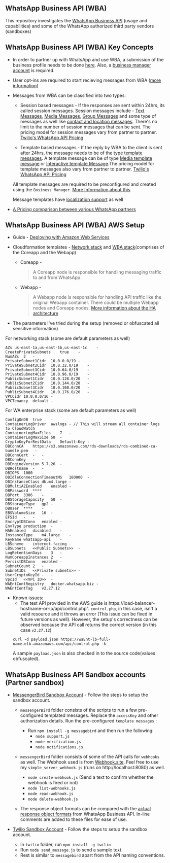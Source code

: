 ## WhatsApp Business API (WBA)
This repository investigates the [WhatsApp Business API](https://www.whatsapp.com/business/api) (usage and capabilities) and some of the WhatsApp authorized third party vendors (sandboxes) 

## WhatsApp Business API (WBA) Key Concepts
- In order to partner up with WhatsApp and use WBA, a submission of the business profile needs to be done [ here](https://www.facebook.com/business/m/whatsapp/business-api). Also, a [business manager account](https://business.facebook.com/) is required.

- User opt-ins are required to start recieving messages from WBA ([more information](https://developers.facebook.com/docs/whatsapp/guides/opt-in))

- Messages from WBA can be classified into two types:
    - Session based messages - If the responses are sent within 24hrs, its called session messages. Session messages include - [Text Messages](https://developers.facebook.com/docs/whatsapp/api/messages/text), [Media Messages](https://developers.facebook.com/docs/whatsapp/api/messages/media), [Group Messages](https://developers.facebook.com/docs/whatsapp/api/messages/group) and some type of messages as well like [contact and location messages](https://developers.facebook.com/docs/whatsapp/api/messages/others). There's no limit to the number of session messages that can be sent. The pricing model for session messages vary from partner to partner. [Twilio's WhatsApp API Pricing](https://www.twilio.com/whatsapp/pricing/in)

    - Template based messages - If the reply by WBA to the client is sent after 24hrs, the message needs to be of the type [template messages](https://developers.facebook.com/docs/whatsapp/api/messages/message-templates). A template message can be of type [Media template message](https://developers.facebook.com/docs/whatsapp/api/messages/message-templates/media-message-templates) or [Interactive template Message](https://developers.facebook.com/docs/whatsapp/api/messages/message-templates/interactive-message-templates).The pricing model for template messages also vary from partner to partner. [Twilio's WhatsApp API Pricing](https://www.twilio.com/whatsapp/pricing/in)


    All template messages are required to be preconfigured and created using the `Business Manager`. [More Information about this](https://www.facebook.com/business/help/2055875911147364?id=2129163877102343)

    Message templates have [localization support](https://developers.facebook.com/docs/whatsapp/message-templates/localization) as well

- [A Pricing comparison between various WhatsApp partners](https://respond.io/blog/how-to-choose-a-whatsapp-partner-whatsapp-business-api-pricing/) 

## WhatsApp Business API (WBA) AWS Setup

- Guide - [Deploying with Amazon Web Services](https://developers.facebook.com/docs/whatsapp/aws)
- Cloudformation templates - [Network stack](https://developers.facebook.com/docs/whatsapp/aws#network-setup) and [WBA stack](https://developers.facebook.com/docs/whatsapp/aws#whatsapp-setup)(comprises of the Coreapp and the Webapp)
    - Coreapp -
        > A Coreapp node is responsible for handling messaging traffic to and from WhatsApp. 
    - Webapp - 
        > A Webapp node is responsible for handling API traffic like the original Webapp container.
    There could be multiple Webapp nodes and Coreapp nodes. [More information about the HA architecture](https://developers.facebook.com/docs/whatsapp/high-availability/)

- The parameters I've tried during the setup (removed or obfuscated all sensitive information)

For networking stack (some are default parameters as well)
```
AZs	us-east-1a,us-east-1b,us-east-1c	-
CreatePrivateSubnets	true	-
NumAZs	2	-
PrivateSubnet1Cidr	10.0.0.0/19	-
PrivateSubnet2Cidr	10.0.32.0/19	-
PrivateSubnet3Cidr	10.0.64.0/19	-
PrivateSubnet4Cidr	10.0.96.0/19	-
PublicSubnet1Cidr	10.0.128.0/20	-
PublicSubnet2Cidr	10.0.144.0/20	-
PublicSubnet3Cidr	10.0.160.0/20	-
PublicSubnet4Cidr	10.0.176.0/20	-
VPCCidr	10.0.0.0/16	-
VPCTenancy	default	-
```
For WA enterprise stack (some are default parameters as well)
```
ConfigOnDB	true	-
ContainerLogDriver	awslogs	- // This will stream all container logs to CloudWatch
ContainerLogMaxFiles	7	-
ContainerLogMaxSize	50	-
CryptoKeyForRestData	Default-Key	-
DBConnCA	https://s3.amazonaws.com/rds-downloads/rds-combined-ca-bundle.pem	-
DBConnCert	-	-
DBConnKey	-	-
DBEngineVersion	5.7.26	-
DBHostname	-	-
DBIOPS	1000	-
DBIdleConnectionTimeoutMS	180000	-
DBInstanceClass	db.m4.large	-
DBMultiAZEnabled	enabled	-
DBPassword	****	-
DBPort	3306	-
DBStorageCapacity	50	-
DBStorageType	gp2	-
DBUser	****	-
EBSVolumeSize	16	-
EFSId	-	-
EncryptDBConn	enabled	-
EnvType	production	-
HAEnabled	disabled	-
InstanceType	m4.large	-
KeyName	whatsapp-api	-
LBScheme	internet-facing	-
LBSubnets	<<Public Subnets>>	-
LogRetentionDays	3	-
NumCoreappInstances	2	-
PersistDBConn	enabled	-
SubnetCount	2	-
SubnetIDs	<<Private subnets>>	-
UserCryptoKeyId	-	-
VpcId	<<VPC ID>>	-
WAEntContRegistry	docker.whatsapp.biz	-
WAEntContTag	v2.27.12
```
- Known issues:
    - The test API provided in the AWS guide is https://load-balancer-hostname-or-ip/api/control.php".   `control.php`, in this case, isn't a valid resource and it throws an error (This issue can be fixed in future versions as well). However, the setup's correctness can be observed because the API call returns the correct version (in this case `v2.27.12`)
    ```
    curl -d payload.json https://waEnt-lb-full-name.elb.amazonaws.com/api/control.php -k
    ```
    A sample `payload.json` is also checked in to the source code(values obfuscated).

## WhatsApp Business API Sandbox accounts (Partner sandbox)
- [MessengerBird Sandbox Account](https://support.messagebird.com/hc/en-us/articles/360002109957-Getting-Started-with-the-MessageBird-WhatsApp-Sandbox) - Follow the steps to setup the sandbox account.
    - `messengerBird` folder consists of the scripts to run a few pre-configured templated messages. Replace the `accessKey` and other authorization details. Run the  pre-configured `template messages`  :
        - Run `npm install -g messagebird` and then run the following:
            - `node support.js`
            - `node verification.js`
            - `node notifications.js`
    - `messengerBird` folder consists of some of the API calls for `webhooks` as well. The Webhook used is from [Webhook.site](https://webhook.site/). Feel free to use my `simple_server_webhook.js` (runs on http://localhost:8080) as well.
        - `node create-webhook.js` (Send a text to confirm whether the webhook is fired or not)
        - `node list-webhooks.js`
        - `node read-webhook.js`
        - `node delete-webhook.js`

    - The response object formats can be compared with the [actual response object formats](https://developers.facebook.com/docs/whatsapp/api/webhooks/inbound) from WhatsApp Business API. In-line comments are added to these files for ease of use.

- [Twilio Sandbox Account](https://www.twilio.com/docs/whatsapp/api#twilio-sandbox-for-whatsapp) - Follow the steps to setup the sandbox account.
    - In `twilio` folder, run `npm install -g twilio`
    - Run `node send_message.js` to send a sample text.
    - Rest is similar to `messagebird` apart from the API naming conventions.
